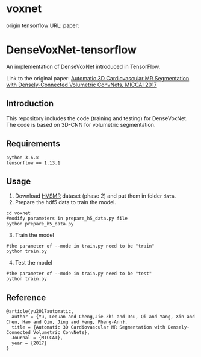 # voxnet
origin tensorflow  URL:
paper:
# DenseVoxNet-tensorflow
An implementation of DenseVoxNet introduced in TensorFlow.

Link to the original paper: [Automatic 3D Cardiovascular MR Segmentation with Densely-Connected Volumetric ConvNets, MICCAI 2017](https://arxiv.org/abs/1708.00573)

## Introduction
This repository includes the code (training and testing) for DenseVoxNet. The code is based on 3D-CNN for volumetric segmentation.

## Requirements
  ```
  python 3.6.x
  tensorflow == 1.13.1
  ```

## Usage
1. Download [HVSMR](http://segchd.csail.mit.edu/data.html) dataset (phase 2) and put them in folder ``data``.
2. Prepare the hdf5 data to train the model.
  ```shell
  cd voxnet
  #modify parameters in prepare_h5_data.py file
  python prepare_h5_data.py
  ```
3. Train the model
  ```shell
  #the parameter of --mode in train.py need to be "train"
  python train.py
  ```
4. Test the model
  ```shell
  #the parameter of --mode in train.py need to be "test"
  python train.py
  ```
  
## Reference
  ```
@article{yu2017automatic,
    author = {Yu, Lequan and Cheng,Jie-Zhi and Dou, Qi and Yang, Xin and Chen, Hao and Qin, Jing and Heng, Pheng-Ann},
    title = {Automatic 3D Cardiovascular MR Segmentation with Densely-Connected Volumetric ConvNets},
    Journal = {MICCAI},
    year = {2017}
  }
  ```

